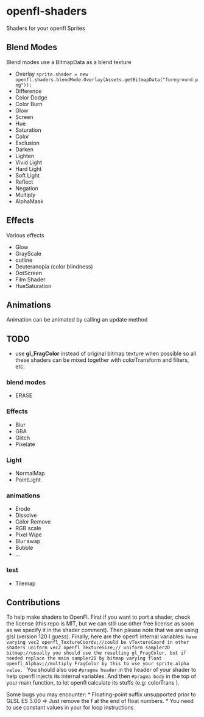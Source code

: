 # openfl-shaders
Shaders for your openfl Sprites

## Blend Modes

Blend modes use a BitmapData as a blend texture

* Overlay `sprite.shader = new openfl.shaders.blendMode.Overlay(Assets.getBitmapData("foreground.png"));`
* Difference
* Color Dodge
* Color Burn
* Glow
* Screen
* Hue
* Saturation
* Color
* Exclusion
* Darken
* Lighten
* Vivid Light
* Hard Light
* Soft Light
* Reflect
* Negation
* Multiply
* AlphaMask

## Effects

Various effects

* Glow
* GrayScale
* outline
* Deuteranopia (color blindness)
* DotScreen
* Film Shader
* HueSaturation

## Animations

Animation can be animated by calling an update method


## TODO

* use **gl_FragColor** instead of original bitmap texture when possible so all these shaders can be mixed together with colorTransform and filters, etc.

### blend modes

* ERASE				


### Effects

* Blur
* GBA
* Glitch
* Pixelate

### Light

* NormalMap
* PointLight

### animations 

* Erode
* Dissolve
* Color Remove
* RGB scale
* Pixel Wipe
* Blur swap
* Bubble
* ...

### test

* Tilemap


## Contributions

To help make shaders to OpenFl. First if you want to port a shader, check the license (this repo is MIT, but we can still use other free license as soon as we specify it in the shader comment). Then please note that we are using glsl (version 120 I guess).
Finally, here are the openfl internal variables:
	```haxe
	varying vec2 openfl_TextureCoordv;//could be vTextureCoord in other shaders
	uniform vec2 openfl_TextureSize;//
	uniform sampler2D bitmap;//usually you should use the resulting gl_FragColor, but if needed replace the main sampler2D by bitmap
	varying float openfl_Alphav;//multiply FragColor by this to use your sprite.alpha value.
	```
You should also use `#pragma header` in the header of your shader to help openfl injects its internal variables. And then `#pragma body` in the top of your main function, to let openfl calculate its stuffs (e.g: colorTrans
).

Some bugs you may encounter:
	* Floating-point suffix unsupported prior to GLSL ES 3.00 => Just remove the f at the end of float numbers.
	* You need to use constant values in your for loop instructions
